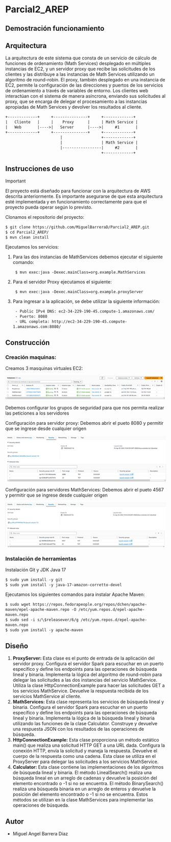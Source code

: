 # Parcial2_AREP

## Demostración funcionamiento


## Arquitectura

La arquitectura de este sistema que consta de un servicio de cálculo de funciones de ordenamiento (Math Services) desplegado en múltiples instancias de EC2, y un servidor proxy que recibe las solicitudes de los clientes y las distribuye a las instancias de Math Services utilizando un algoritmo de round-robin. El proxy, también desplegado en una instancia de EC2, permite la configuración de las direcciones y puertos de los servicios de ordenamiento a través de variables de entorno. Los clientes web interactúan con el sistema de manera asíncrona, enviando sus solicitudes al proxy, que se encarga de delegar el procesamiento a las instancias apropiadas de Math Services y devolver los resultados al cliente.


    +-------------+     +---------------+     +-------------+
    |   Cliente   |     |    Proxy      |     | Math Service |
    |   Web       |---->|   Server      |---->|     #1       |
    +-------------+     +---------------+     +-------------+
                            |                 +-------------+
                            |                 | Math Service |
                            |-----------------|     #2       |
                                              +-------------+

## Instrucciones de uso

> [!IMPORTANT]
> El proyecto está diseñado para funcionar con la arquitectura de AWS descrita anteriormente. Es importante asegurarse de que esta arquitectura esté implementada y en funcionamiento correctamente para que el proyecto pueda operar según lo previsto.

Clonamos el repositorio del proyecto:

    $ git clone https://github.com/MiguelBarreraD/Parcial2_AREP.git
    $ cd Parcial2_AREP/
    $ mvn clean install

Ejecutamos los servicios:

1. Para las dos instancias de MathServices debemos ejecutar el siguiente comando:
    
        $ mvn exec:java -Dexec.mainClass=org.example.MathServices

2. Para el servidor Proxy ejecutamos el siguiente:
    
        $ mvn exec:java -Dexec.mainClass=org.example.proxyServer

3. Para ingresar a la aplicación, se debe utilizar la siguiente información:

        - Public IPv4 DNS: ec2-34-229-190-45.compute-1.amazonaws.com/
        - Puerto: 8080
        - URL completa: http://ec2-34-229-190-45.compute-1.amazonaws.com:8080/


## Construcción

### Creación maquinas:

Creamos 3 masquinas virtuales EC2:

![](img/Maquinas.png)

Debemos configurar los grupos de seguridad para que nos permita realizar las peticiones a los servidores

Configuración para servidor proxy:
        Debemos abrir el pueto 8080 y permitir que se ingrese desde cualquier origen

![](img/ProxyConf.png)

Configuración para servidores MathServices:
        Debemos abrir el pueto 4567 y permitir que se ingrese desde cualquier origen

![](img/ServiceConf.png)

### Instalación de herramientas 

Instalación Git y JDK Java 17

    $ sudo yum install -y git
    $ sudo yum install -y java-17-amazon-corretto-devel 

Ejecutamos los siguientes comandos para instalar Apache Maven:

    $ sudo wget https://repos.fedorapeople.org/repos/dchen/apache-maven/epel-apache-maven.repo -O /etc/yum.repos.d/epel-apache-maven.repo
    $ sudo sed -i s/\$releasever/6/g /etc/yum.repos.d/epel-apache-maven.repo
    $ sudo yum install -y apache-maven


## Diseño


1. **ProxyServer:** Esta clase es el punto de entrada de la aplicación del servidor proxy.
        Configura el servidor Spark para escuchar en un puerto específico y define los endpoints para las operaciones de búsqueda lineal y binaria.
        Implementa la lógica del algoritmo de round-robin para delegar las solicitudes a las dos instancias del servicio MathService.
        Utiliza la clase HttpConnectionExample para hacer las solicitudes GET a los servicios MathService.
        Devuelve la respuesta recibida de los servicios MathService al cliente.
2. **MathServices:**
        Esta clase representa los servicios de búsqueda lineal y binaria.
        Configura el servidor Spark para escuchar en un puerto específico y define los endpoints para las operaciones de búsqueda lineal y binaria.
        Implementa la lógica de la búsqueda lineal y binaria utilizando las funciones de la clase Calculator.
        Construye y devuelve una respuesta JSON con los resultados de las operaciones de búsqueda.
3. **HttpConnectionExample:**
        Esta clase proporciona un método estático main() que realiza una solicitud HTTP GET a una URL dada.
        Configura la conexión HTTP, envía la solicitud y maneja la respuesta.
        Devuelve el cuerpo de la respuesta como una cadena.
        Esta clase se utiliza en el ProxyServer para delegar las solicitudes a los servicios MathService.
4. **Calculator:**
        Esta clase contiene las implementaciones de los algoritmos de búsqueda lineal y binaria.
        El método LinealSearch() realiza una búsqueda lineal en un arreglo de cadenas y devuelve la posición del elemento encontrado o -1 si no se encuentra.
        El método BinarySearch() realiza una búsqueda binaria en un arreglo de enteros y devuelve la posición del elemento encontrado o -1 si no se encuentra.
        Estos métodos se utilizan en la clase MathServices para implementar las operaciones de búsqueda.



## Autor

* Miguel Angel Barrera Diaz 